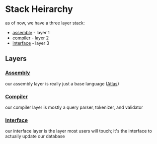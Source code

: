 # Stack Heirarchy

as of now, we have a three layer stack:

- [assembly](./layer1/assembly.md) - layer 1
- [compiler](./layer2/compiler.md) - layer 2
- [interface](./layer3/interface.md) - layer 3



## Layers

### [Assembly](./layer1/)

our assembly layer is really just a base language ([Atlas](http://liegroups.org/software/documentation/atlasofliegroups-docs/tutorial_with_examples.html))

### [Compiler](./layer2/)

our compiler layer is mostly a query parser, tokenizer, and validator

### [Interface](./layer3/)

our interface layer is the layer most users will touch; it's the interface to actually update our database
